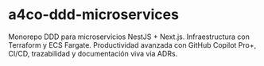 # a4co-ddd-microservices
Monorepo DDD para microservicios NestJS + Next.js. Infraestructura con Terraform y ECS Fargate. Productividad avanzada con GitHub Copilot Pro+, CI/CD, trazabilidad y documentación viva via ADRs.
